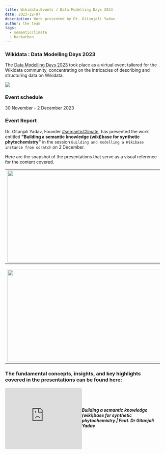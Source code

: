 ```yaml
---
title: Wikidata:Events / Data Modelling Days 2023
date: 2023-12-07
description: Work presented by Dr. Gitanjali Yadav  
author: the team
tags:
  - semanticclimate
  - hackathon
---
```


### Wikidata : Data Modelling Days 2023 
The [Data Modelling Days 2023](https://www.wikidata.org/wiki/Wikidata:Events/Data_Modelling_Days_2023#Sessions) took place as a virtual event tailored for the Wikidata community, concentrating on the intricacies of describing and structuring data on Wikidata.

<img src = "/p/static/img/wikidata_DMD23.png">

### Event schedule
30 November - 2 December 2023

### Event Report
Dr. Gitanjali Yadav, Founder [#semanticClimate](https://semanticclimate.github.io/p/en/), has presented the work entitled **"Building a semantic knowledge (wiki)base for synthetic phytochemistry"** in the session `Building and modelling a Wikibase instance from scratch` on 2 December.

Here are the snapshot of the presentations that serve as a visual reference for the content covered.

<table>
<tr>
<td><img src='{{ "/static/img/wikidata-modelling1.jpg" | url }}' width="500" height="300"></td>
<td><img src='{{ "/static/img/wikidata-modelling2.jpg" | url }}' width="500" height="300"></td>
</tr>   
</table>

<table>
<tr>
<td><img src='{{ "/static/img/wikidata-modelling3.jpg" | url }}' width="500" height="300"></td>
<td><img src='{{ "/static/img/wikidata-modelling4.jpg" | url }}' width="500" height="300"></td>
</tr>   
</table>

### The fundamental concepts, insights, and key highlights covered in the presentations can be found here:

<div style="display: flex; align-items: center; gap: 20 px; margin-bottom: 20 px;">
  <iframe width="250" height="200" src="https://www.youtube.com/embed/krbeWMTz5CY" frameborder="0" allow="accelerometer; autoplay; clipboard-write; encrypted-media; gyroscope; picture-in-picture" allowfullscreen></iframe>
  <div>
    <h5 style="font-size: 1.2 rem; font-family: -apple-system,BlinkMacSystemFont,"Segoe UI",Helvetica,Arial,sans-serif,"Apple Color Emoji","Segoe UI Emoji","Segoe UI Symbol"; color: #000000;> Building a semantic knowledge (wiki)base for synthetic phytochemistry | Feat. Dr Gitanjali Yadav</h5>
  </div>
</div>






